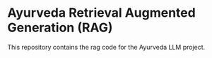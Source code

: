 # Ayurveda Retrieval Augmented Generation (RAG)

This repository contains the rag code for the Ayurveda LLM project.
